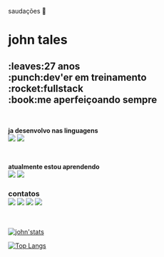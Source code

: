 saudações 👋
<br>
<h1>john tales <br> </h1>
<h2>:leaves:27 anos <br> :punch:dev'er em treinamento <br> :rocket:fullstack <br> :book:me aperfeiçoando sempre </h2>
<br>
<p><b>ja desenvolvo nas linguagens</b> <br> <img src="https://img.shields.io/badge/HTML5-E34F26?style=for-the-badge&logo=html5&logoColor=white" /> <img src="https://img.shields.io/badge/CSS-239120?&style=for-the-badge&logo=css3&logoColor=white"/> </p>
                                            <br>
<p><b>atualmente estou aprendendo</b> <br> <img src="https://img.shields.io/badge/JavaScript-F7DF1E?style=for-the-badge&logo=javascript&logoColor=black" /> 
                                           <img src="https://img.shields.io/badge/React-20232A?style=for-the-badge&logo=react&logoColor=61DAFB" /> </p>                             
<h3>contatos <br> <a href="https://www.facebook.com/johntsk8/"><img src="https://img.shields.io/badge/Facebook-1877F2?style=for-the-badge&logo=facebook&logoColor=white"></a>
                  <a href="https://www.instagram.com/o.john_tales?igsh=MTh4eHdlYjZ0YTRmbA=="><img src="https://img.shields.io/badge/Instagram-E4405F?style=for-the-badge&logo=instagram&logoColor=white"></a>
                  <a href="https://www.linkedin.com/in/john-tales-m-d-santos-5415b3113?utm_source=share&utm_campaign=share_via&utm_content=profile&utm_medium=android_app"><img src="https://img.shields.io/badge/LinkedIn-0077B5?style=for-the-badge&logo=linkedin&logoColor=white"></a>
                  <a href="https://github.com/john-tales"><img src="https://img.shields.io/badge/GitHub-100000?style=for-the-badge&logo=github&logoColor=white"></a></h3>
                  <br>
                  
  [![john'stats](https://github-readme-stats.vercel.app/api?username=john-tales)](https://github.com/anuraghazra/github-readme-stats)     

  [![Top Langs](https://github-readme-stats.vercel.app/api/top-langs/?username=john-tales)](https://github.com/anuraghazra/github-readme-stats)



<!--
**john-tales/john-tales** is a ✨ _special_ ✨ repository because its `README.md` (this file) appears on your GitHub profile.

Here are some ideas to get you started:

- 🔭 I’m currently working on ...
- 🌱 I’m currently learning ...
- 👯 I’m looking to collaborate on ...
- 🤔 I’m looking for help with ...
- 💬 Ask me about ...
- 📫 How to reach me: ...
- 😄 Pronouns: ...
- ⚡ Fun fact: ...
-->
